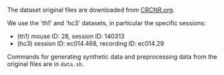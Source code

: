 The dataset original files are downloaded from [CRCNR.org](https://crcns.org/).

We use the 'th1' and 'hc3' datasets, in particular the specific sessions:
- (th1) mouse ID: 28, session ID: 140313
- (hc3) session ID: ec014.468, recording ID: ec014.29
    
Commands for generating synthetic data and preprocessing data from the original files are in ```data.sh```.